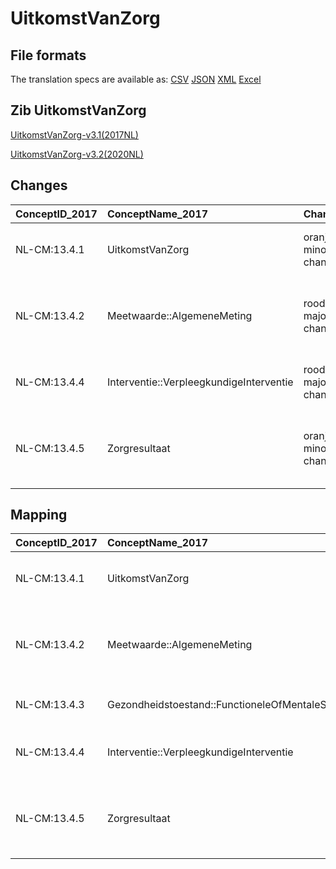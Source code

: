 # UitkomstVanZorg
## File formats

The translation specs are available as: 
[CSV](../csv/UitkomstVanZorg.csv) [JSON](../json/UitkomstVanZorg.json) [XML](../xml/UitkomstVanZorg.xml) [Excel](../excel/UitkomstVanZorg.xlsx)



## Zib UitkomstVanZorg

[UitkomstVanZorg-v3.1(2017NL)](https://zibs.nl/wiki/UitkomstVanZorg-v3.1(2017NL))

[UitkomstVanZorg-v3.2(2020NL)](https://zibs.nl/wiki/UitkomstVanZorg-v3.2(2020NL))









## Changes

| ConceptID_2017   | ConceptName_2017                        | Change               | TypeChange                         | Impact_heen   | TRANSLATIE_spec_heen                                                                                                      | Impact_terug   | TRANSLATIE_spec_terug                                                                                                      | Omschrijving                                                                       |
|:-----------------|:----------------------------------------|:---------------------|:-----------------------------------|:--------------|:--------------------------------------------------------------------------------------------------------------------------|:---------------|:---------------------------------------------------------------------------------------------------------------------------|:-----------------------------------------------------------------------------------|
| NL-CM:13.4.1     | UitkomstVanZorg                         | oranje: minor change | TERMINOLOGY MAPPING CONCEPT CHANGE | Medium        | SCT DefintionCode [blank] -> [423100009 Results section]                                                                  | Medium         | SCT DefintionCode [423100009 Results section] -> [blank]                                                                   | SNOMED CT DefintionCode concept aangepast                                          |
| NL-CM:13.4.2     | Meetwaarde::AlgemeneMeting              | rood: major change   | CONCEPT REMOVED                    | High          | IF [blank] source->target ELSE [stuur de data van de algemeneMeting instance als vrije tekst naar een 2020 ontvanger]     | Low            |                                                                                                                            | Data reference naar zib AlgemeneMeting is verwijderd                               |
| NL-CM:13.4.4     | Interventie::VerpleegkundigeInterventie | rood: major change   | CARDINALITY CHANGE                 | Low           | ZERO-TO-ONE TO ZERO-TO-MANY                                                                                               | High           | ZERO-TO-MANY TO ZERO-TO-ONE                                                                                                | Relatie naar VerpleegkundigeInterventie (Interventie) veranderd van 0..1 naar 0..* |
| NL-CM:13.4.5     | Zorgresultaat                           | oranje: minor change | TERMINOLOGY MAPPING CONCEPT CHANGE | Medium        | LOINC DefintionCode [27574-3 Skilled nursing treatment plan Progress note and attainment of goals (narrative)] -> [blank] | Medium         | LOINC DefintionCode [blank] ->  [27574-3 Skilled nursing treatment plan Progress note and attainment of goals (narrative)] | SNOMED CT DefintionCode concept aangepast                                          |

## Mapping

| ConceptID_2017   | ConceptName_2017                                | Codelists_2017   | Change                  | ConceptID_2020   | ConceptName_2020                                | Codelists_2020   | Bits     | Omschrijving                                                                       | TypeChange                         | Impact_heen   | TRANSLATIE_spec_heen                                                                                                      | Impact_terug   | TRANSLATIE_spec_terug                                                                                                      |
|:-----------------|:------------------------------------------------|:-----------------|:------------------------|:-----------------|:------------------------------------------------|:-----------------|:---------|:-----------------------------------------------------------------------------------|:-----------------------------------|:--------------|:--------------------------------------------------------------------------------------------------------------------------|:---------------|:---------------------------------------------------------------------------------------------------------------------------|
| NL-CM:13.4.1     | UitkomstVanZorg                                 |                  | oranje: minor change    | NL-CM:13.4.1     | UitkomstVanZorg                                 |                  | ZIB-1158 | SNOMED CT DefintionCode concept aangepast                                          | TERMINOLOGY MAPPING CONCEPT CHANGE | Medium        | SCT DefintionCode [blank] -> [423100009 Results section]                                                                  | Medium         | SCT DefintionCode [423100009 Results section] -> [blank]                                                                   |
| NL-CM:13.4.2     | Meetwaarde::AlgemeneMeting                      |                  | rood: major change      | NL-CM:13.4.2     | **concept verwijderd in 2020**                  |                  | ZIB-1158 | Data reference naar zib AlgemeneMeting is verwijderd                               | CONCEPT REMOVED                    | High          | IF [blank] source->target ELSE [stuur de data van de algemeneMeting instance als vrije tekst naar een 2020 ontvanger]     | Low            |                                                                                                                            |
| NL-CM:13.4.3     | Gezondheidstoestand::FunctioneleOfMentaleStatus |                  | groen: geen wijzigingen | NL-CM:13.4.3     | Gezondheidstoestand::FunctioneleOfMentaleStatus |                  |          |                                                                                    |                                    |               |                                                                                                                           |                |                                                                                                                            |
| NL-CM:13.4.4     | Interventie::VerpleegkundigeInterventie         |                  | rood: major change      | NL-CM:13.4.4     | Interventie::VerpleegkundigeInterventie         |                  | ZIB-1154 | Relatie naar VerpleegkundigeInterventie (Interventie) veranderd van 0..1 naar 0..* | CARDINALITY CHANGE                 | Low           | ZERO-TO-ONE TO ZERO-TO-MANY                                                                                               | High           | ZERO-TO-MANY TO ZERO-TO-ONE                                                                                                |
| NL-CM:13.4.5     | Zorgresultaat                                   |                  | oranje: minor change    | NL-CM:13.4.5     | Zorgresultaat                                   |                  | ZIB-1158 | SNOMED CT DefintionCode concept aangepast                                          | TERMINOLOGY MAPPING CONCEPT CHANGE | Medium        | LOINC DefintionCode [27574-3 Skilled nursing treatment plan Progress note and attainment of goals (narrative)] -> [blank] | Medium         | LOINC DefintionCode [blank] ->  [27574-3 Skilled nursing treatment plan Progress note and attainment of goals (narrative)] |

